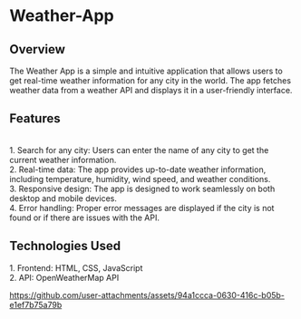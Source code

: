 # Weather-App

<h2>Overview</h2>
The Weather App is a simple and intuitive application that allows users to get real-time weather information for any city in the world. The app fetches weather data from a weather API and displays it in a user-friendly interface.<br/>

<h2>Features</h2><br/>
1. Search for any city: Users can enter the name of any city to get the current weather information.<br/>
2. Real-time data: The app provides up-to-date weather information, including temperature, humidity, wind speed, and weather conditions.<br/>
3. Responsive design: The app is designed to work seamlessly on both desktop and mobile devices.<br/>
4. Error handling: Proper error messages are displayed if the city is not found or if there are issues with the API.<br/>

<h2>Technologies Used</h2>
1. Frontend: HTML, CSS, JavaScript<br/>
2. API: OpenWeatherMap API<br/>

https://github.com/user-attachments/assets/94a1ccca-0630-416c-b05b-e1ef7b75a79b

